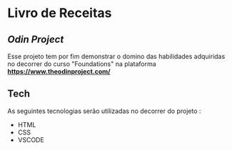 # Livro de Receitas

## _Odin Project_


Esse projeto tem por fim demonstrar o domino das habilidades adquiridas
no decorrer do curso "Foundations" na plataforma **<https://www.theodinproject.com/>**


## Tech

As seguintes tecnologias serão utilizadas no decorrer do projeto :

- HTML
- CSS
- VSCODE
